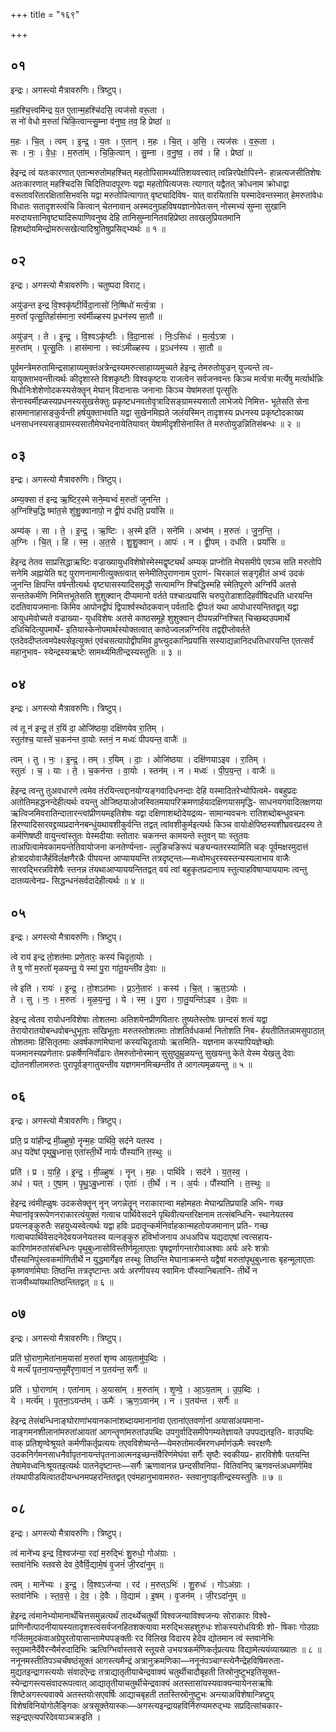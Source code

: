 +++
title = "१६९"

+++


## ०१
इन्द्रः। अगस्त्यो मैत्रावरुणिः। त्रिष्टुप्।

म॒हश्चि॒त्त्वमि॑न्द्र य॒त ए॒तान्म॒हश्चि॑दसि॒ त्यज॑सो वरू॒ता ।  
स नो॑ वेधो म॒रुतां॑ चिकि॒त्वान्त्सु॒म्ना व॑नुष्व॒ तव॒ हि प्रेष्ठा॑ ॥

म॒हः । चि॒त् । त्वम् । इ॒न्द्र॒ । य॒तः । ए॒तान् । म॒हः । चि॒त् । अ॒सि॒ । त्यज॑सः । व॒रू॒ता ।  
सः । नः॒ । वे॒धः॒ । म॒रुता॑म् । चि॒कि॒त्वान् । सु॒म्ना । व॒नु॒ष्व॒ । तव॑ । हि । प्रेष्ठा॑ ॥

हेइन्द्र त्वं यतःकारणात् एतान्मरुतोमहश्चित् महतोपिसामर्थ्यातिशयवत्त्वात् त्वन्निरपेक्षोपिस्ने- हान्नत्यजसीतिशेषः अतःकारणात् महश्चिदसि चिदितिपादपूरणः यद्वा महतोपित्यजसः त्यागात् यद्वैतत् क्रोधनाम क्रोधाद्वा वरूतावरितारक्षितासिभवसि यद्वा मरुतोपित्यागात् वृष्ट्यादिविष- यात् वारयितासि यस्मादेवन्तस्मात् हेमरुतांवेधः विधातः सतादृशस्त्वंचि कित्वान् चेतनावान् अस्मदनुग्रहविषयज्ञानोपेतःसन् नोस्मभ्यं सुम्ना सुखानि मरुदायत्तानिवृष्ट्यादिरूपाणिवनुष्व देहि तानिसुम्नानितवहिप्रेष्ठा तवखलुप्रियतमानि हिशब्दोयमिन्द्रोमरुत्सखेत्यादिश्रुतिषुप्रसिद्भ्यर्थः ॥ १ ॥

## ०२
इन्द्रः। अगस्त्यो मैत्रावरुणिः। चतुष्पदा विराट्।

अयु॑ज्रन्त इन्द्र वि॒श्वकृ॑ष्टीर्विदा॒नासो॑ नि॒ष्षिधो॑ मर्त्य॒त्रा ।  
म॒रुतां॑ पृत्सु॒तिर्हास॑माना॒ स्व॑र्मीळ्हस्य प्र॒धन॑स्य सा॒तौ ॥

अयु॑ज्रन् । ते । इ॒न्द्र॒ । वि॒श्वऽकृ॑ष्टीः । वि॒दा॒नासः॑ । निः॒ऽसिधः॑ । म॒र्त्य॒ऽत्रा ।  
म॒रुता॑म् । पृ॒त्सु॒तिः । हास॑माना । स्वः॑ऽमीळ्हस्य । प्र॒ऽधन॑स्य । सा॒तौ ॥

पूर्वमन्त्रेमरुतामिन्द्रसाहाय्यमुक्तंअत्रेन्द्रस्यमरुत्साहाय्यमुच्यते हेइन्द्र तेमरुतोयुज्रन् युज्यन्ते त्व- यायुक्ताभवन्तीत्यर्थः कीदृशास्ते विशकृष्टीः विश्वकृष्टयः राजत्वेन सर्वजनवन्तः किञ्च मर्त्यत्रा मर्त्येषु मर्त्यार्थन्निः षिधोनिःशेशेणोदकस्यसेक्तॄन् मेघान् विदानासः जनानाः किञ्च येषांमरुतां पृत्सुतिः सेनास्वर्मीह्ळस्यप्रधनस्यसुखसेक्तुः प्रकृष्टधनवतोवृत्रादिसङ्ग्रामस्यसातौ लाभेजये निमित्त- भूतेसति सेना हासमानाहासङ्कुर्वन्ती हर्षयुक्ताभवति यद्वा सुखेनमिह्यते जलंयस्मिन् तादृशस्य प्रधनस्य प्रकृष्टोदकाख्य धनसाधनस्यसङ्ग्रामस्यसातौमेघभेदनायेतियावत् येषामीदृशीसेनास्ति ते मरुतोयुज्रन्नितिसंबन्धः ॥ २ ॥

## ०३
इन्द्रः। अगस्त्यो मैत्रावरुणिः। त्रिष्टुप्।

अम्य॒क्सा त॑ इन्द्र ऋ॒ष्टिर॒स्मे सने॒म्यभ्वं॑ म॒रुतो॑ जुनन्ति ।  
अ॒ग्निश्चि॒द्धि ष्मा॑त॒से शु॑शु॒क्वानापो॒ न द्वी॒पं दध॑ति॒ प्रयां॑सि ॥

अम्य॑क् । सा । ते॒ । इ॒न्द्र॒ । ऋ॒ष्टिः । अ॒स्मे इति॑ । सने॑मि । अभ्व॑म् । म॒रुतः॑ । जु॒न॒न्ति॒ ।  
अ॒ग्निः । चि॒त् । हि । स्म॒ । अ॒त॒से । शु॒शु॒क्वान् । आपः॑ । न । द्वी॒पम् । दध॑ति । प्रयां॑सि ॥

हेइन्द्र तेतव साप्रसिद्धाऋष्टिः वज्राख्यायुधविशेषोस्मेस्मद्वृष्ट्यर्थं अम्यक् प्राप्नोति मेघसमीपे एवञ्च सति मरुतोपि सनेमि अह्नायेति षट् पुराणनामानीत्युक्तत्वात् सनेमीतिपुराणनाम पुराणं- चिरकालं सङ्गृहीतं अभ्वं उदकं जुनन्ति क्षिपन्ति वर्षन्तीत्यर्थः वृष्ट्यासस्यादिसमृद्धौ सत्यामग्नि श्चिद्धिस्महि स्मेतिपूरणे अग्निर्पि अतसे सन्ततेकर्मणि निमित्तभूतेसति शुशुक्वान् दीप्यमानो वर्तते पश्चात्प्रयांसि चरुपुरोडाशादिहवींषिदधति धारयन्ति ददतिवायजमानाः किमिव आपोनद्वीपं द्विपार्श्वस्थोदकवान् पर्वतादिः द्वीपःतं यथा आपोधारयन्तितद्वत् यद्वा आयुधमेवोच्यते वज्राख्या- युधविशेषः अतसे काष्ठसमूहे शुशुक्वान् दीपयन्नग्निश्चित् चिच्छब्दउपमार्थे दधिचिदित्युपमार्थे- इतियास्केनोपमार्थस्योक्तत्वात् काष्ठेज्वलन्नग्निरिव तद्वद्दीप्तोवर्तते एतदेवदीप्तत्वमपेक्ष्यसेइत्युक्तं एवंचसत्यापोद्वीपमिव व्रुष्त्युदकानिप्रयांसि सस्याद्यन्नानिदधतिधारयन्ति एतत्सर्वं महानुभाव- स्येन्द्रस्यऋष्टेः सामर्थ्यमितीन्द्रस्यस्तुतिः ॥ ३ ॥

## ०४
इन्द्रः। अगस्त्यो मैत्रावरुणिः। त्रिष्टुप्।

त्वं तू न॑ इन्द्र॒ तं र॒यिं दा॒ ओजि॑ष्ठया॒ दक्षि॑णयेव रा॒तिम् ।  
स्तुत॑श्च॒ यास्ते॑ च॒कन॑न्त वा॒योः स्तनं॒ न मध्वः॑ पीपयन्त॒ वाजैः॑ ॥

त्वम् । तु । नः॒ । इ॒न्द्र॒ । तम् । र॒यिम् । दाः॒ । ओजि॑ष्ठया । दक्षि॑णयाऽइव । रा॒तिम् ।  
स्तुतः॑ । च॒ । याः । ते॒ । च॒कन॑न्त । वा॒योः । स्तन॑म् । न । मध्वः॑ । पी॒प॒य॒न्त॒ । वाजैः॑ ॥

हेइन्द्र त्वन्तु तुअवधारणे त्वमेव तंरयिन्त्वद्दानयोग्यङ्गवादिधनन्दाः देहि यस्मादितरेभ्योपित्वमे- वबहुप्रदः अतोतिमहद्धनन्देहीत्यर्थः वयन्तु ओजिष्ठयाओजस्वितमयापरिक्रमणार्हयादक्षिणयासमृद्धि- साधनयगवादिलक्षणया ऋत्विजमिवरातिन्दातारन्त्वांप्रीणयमइतिशेषः यद्वा दक्षिणाशब्दोदेयद्रव्य- सामान्यवचनः रातिशब्दोबन्धुवचनः हिरण्यादिसारवद्द्रव्यप्रदानेनबन्धुंयथावशीकुर्वन्ति तद्वत् त्वांवशीकुर्मइत्यर्थः किञ्च वायोःक्षेपिष्ठस्यशीघ्रवरप्रदस्य ते कर्मणिषष्ठी वायुन्त्वांस्तुतः येस्मदीयाः स्तोतारः चकनन्त कामयन्ते स्तुवन् याः स्तुतयः ताअपित्वामेवकामयन्तेतिवायोजना कनतेर्ण्यन्ता- ल्लुङिचङिरूपं चङ्यन्यतरस्यामिति चङ्ः पूर्वमक्षरमुदात्तं होत्रादयोवाजैर्हविर्लक्षणैरन्नैः पीपयन्त आप्याययन्ति तत्रदृष्ट्न्तः—मध्वोमधुरस्यस्तन्यस्यलाभाय वाजैः सारवद्भिरन्नविशेषैः स्तनन्न तंयथाआप्याययन्तितद्वत् वयं त्वां बहुकृतप्रदानाय स्तुत्याहविषाप्याययामः त्वन्तु दातव्यत्वेनप्र- सिद्धन्धनंसर्वदादेहीत्यर्थः ॥ ४ ॥

## ०५
इन्द्रः। अगस्त्यो मैत्रावरुणिः। त्रिष्टुप्।

त्वे राय॑ इन्द्र तो॒शत॑माः प्रणे॒तारः॒ कस्य॑ चिदृता॒योः ।  
ते षु णो॑ म॒रुतो॑ मृळयन्तु॒ ये स्मा॑ पु॒रा गा॑तू॒यन्ती॑व दे॒वाः ॥

त्वे इति॑ । रायः॑ । इ॒न्द्र॒ । तो॒शऽत॑माः । प्र॒ऽने॒तारः॑ । कस्य॑ । चि॒त् । ऋ॒त॒ऽयोः ।  
ते । सु । नः॒ । म॒रुतः॑ । मृ॒ळ॒य॒न्तु॒ । ये । स्म॒ । पु॒रा । गा॒तु॒यन्ति॑ऽइव । दे॒वाः ॥

हेइन्द्र त्वेतव रायोधनविशेषाः तोशतमाः अतिशयेनप्रीणयितारः तुष्यतेस्तोषः छान्दसं शत्वं यद्वा तेरायोरातयोबन्धवोबन्धुभूताः सखिभूताः मरुतस्तोशतमाः तोशतिर्वधकर्मा नितोशति निब- र्हयतीतितन्नामसुपाठात् तोशतमाः हिंसितृतमाः अवर्षकाणांमेघानां कस्यचिदृतायोः ऋतमिति- यज्ञनाम कस्यापियज्ञेच्छोः यजमानस्यप्रणेतारः प्रकर्षेणनिर्वोढारः तेमरुतोनोस्मान् सुसुष्ठुम्रुळयन्तु सुखयन्तु केते येस्म येखलु देवाः द्योतनशीलामरुतः पुरापूर्वङ्गातुयन्तीव यज्ञगमनमिच्छन्तीव ते आगत्यमृळयन्तु ॥ ५ ॥

## ०६
इन्द्रः। अगस्त्यो मैत्रावरुणिः। त्रिष्टुप्।

प्रति॒ प्र या॑हीन्द्र मी॒ळ्हुषो॒ नॄन्म॒हः पार्थि॑वे॒ सद॑ने यतस्व ।  
अध॒ यदे॑षां पृथुबु॒ध्नास॒ एता॑स्ती॒र्थे नार्यः पौंस्या॑नि त॒स्थुः ॥

प्रति॑ । प्र । या॒हि॒ । इ॒न्द्र॒ । मी॒ळ्हुषः॑ । नॄन् । म॒हः । पार्थि॑वे । सद॑ने । य॒त॒स्व॒ ।  
अध॑ । यत् । ए॒षा॒म् । पृ॒थु॒ऽबु॒ध्नासः॑ । एताः॑ । ती॒र्थे । न । अ॒र्यः । पौंस्या॑नि । त॒स्थुः ॥

हेइन्द्र त्वंमीह्ळुषः उदकसेक्तॄन् नॄन् जगन्नेतॄन् नराकारान्वा महोमहतः मेघान्प्रतिप्रयाहि अभि- गच्छ मेघानांवृत्ररूपेणनराकारत्वंयुक्तं गत्वाच पार्थिवेसदने पृथिवीत्यन्तरिक्षनाम तत्संबन्धिनि- स्थानेयतस्व प्रयत्नङ्कुरुतैः सहयुध्यस्वेत्यर्थः यद्वा हविः प्रदातॄन्कर्मनिर्वाहकान्महतोयजमानान् प्रति- गच्छ गत्वाचपार्थिवेसदनेदेवयजनेयतस्व यत्नङ्कुरु हविर्भाजनाय अधअपिच यद्यदाएषां त्वत्सहाय- कारिणांमरुतांसंबन्धिनः पृथुबुध्नासोविस्तीर्णमूलाएताः पृषद्वर्णागन्तारोवाअश्वाः अर्यः अरेः शत्रोः पौंस्यानिपुंस्त्वकर्माणितीर्थे न युद्धमार्गेइव तस्थुः तिष्ठन्ति मेघानाक्रमन्ते यद्वैषां मरुतांपृथुबुध्नासः बृहन्मूलाएताः कृष्णवर्णामेघाः तिष्ठन्ति तत्रदृष्टान्तः अर्यः अरणीयस्य स्वामिनः पौंस्यानिबलानि- तीर्थे न राजवीथ्यांयथातिष्ठन्तितद्वत् ॥ ६ ॥

## ०७
इन्द्रः। अगस्त्यो मैत्रावरुणिः। त्रिष्टुप्।

प्रति॑ घो॒राणा॒मेता॑नाम॒यासां॑ म॒रुतां॑ शृण्व आय॒तामु॑प॒ब्दिः ।  
ये मर्त्यं॑ पृतना॒यन्त॒मूमै॑रृणा॒वानं॒ न प॒तय॑न्त॒ सर्गैः॑ ॥

प्रति॑ । घो॒राणा॑म् । एता॑नाम् । अ॒यासा॑म् । म॒रुता॑म् । शृ॒ण्वे॒ । आ॒ऽय॒ताम् । उ॒प॒ब्दिः ।  
ये । मर्त्य॑म् । पृ॒त॒ना॒ऽयन्त॑म् । ऊमैः॑ । ऋ॒ण॒ऽवान॑म् । न । प॒तय॑न्त । सर्गैः॑ ॥

हेइन्द्र तेसंबन्धिनाङ्घोराणांभयानकानांशब्दायमानानांवा एतानांएतवर्णानां अयासांअयमाना- नाङ्गमनशीलानांमरुतांआयतां आगन्तॄणांमरुतांउपब्दिः उपगुर्वादिसमीपेगम्यतेज्ञायते उपपद्यतइति- वाउपब्दिः वाक् प्रतिशृण्वेश्रूयते कर्मणीकर्तृप्रत्ययः तएवविशेष्यन्ते—येमरुतोमर्त्यंमरणधर्माणंऊमैः स्वरक्षणैः उदकनिर्गमनसाधनैर्वापृतनायन्तंपृतनाआत्मनइच्छन्तंवैरिणंमेघंवा सर्गैः सृष्टैः स्वकीयप्र- हारविशेषैः पतयन्ति तेषामेवध्वनिःश्रूयतइत्यर्थः पातनेदृष्टान्तः—सर्गैः ऋणावानन्न छन्दसीवनिपा- वितिवनिप् ऋणवन्तंअधमर्णमिव तंयथापीडयित्वातदीयन्धनमपहरन्तितद्वत् एवंमहानुभावामरुत- स्तवानुगाइतीन्द्रस्यस्तुतिः ॥ ७ ॥

## ०८
इन्द्रः। अगस्त्यो मैत्रावरुणिः। त्रिष्टुप्।

त्वं माने॑भ्य इन्द्र वि॒श्वज॑न्या॒ रदा॑ म॒रुद्भिः॑ शु॒रुधो॒ गोअ॑ग्राः ।  
स्तवा॑नेभिः स्तवसे देव दे॒वैर्वि॒द्यामे॒षं वृ॒जनं॑ जी॒रदा॑नुम् ॥

त्वम् । माने॑भ्यः । इ॒न्द्र॒ । वि॒श्वऽज॑न्या । रद॑ । म॒रुत्ऽभिः॑ । शु॒रुधः॑ । गोऽअ॑ग्राः ।  
स्तवा॑नेभिः । स्त॒व॒से॒ । दे॒व॒ । दे॒वैः । वि॒द्याम॑ । इ॒षम् । वृ॒जन॑म् । जी॒रऽदा॑नुम् ॥

हेइन्द्र त्वंमानेभ्योमानार्थंचित्तसमुन्नत्यर्थं तादर्थ्येचतुर्थी विश्वजन्याविश्वजन्यः सोराकारः विश्वे- प्राणिनौत्पादनीयायस्यतादृशस्त्वंसर्वजनहितशक्त्यावा मरुद्भिःसहशुरुधः शोकस्यरोधयित्रीः शो- षिकाः गोउग्राः गर्जितमुदकंवाअग्रेपुरतोयासान्तामेघपङ्क्तीः रद विलिख विदारय हेदेव द्योतमान त्वं स्तवानेभिः स्तूयमानैर्देवैरन्यैर्मरुदादिभिः ऋत्विग्भिर्वास्तवसे स्तूयसे उभयत्रकर्मणिकर्तृप्रत्ययः विद्यामेत्ययंव्याख्यातः ॥ ८ ॥ननूनमस्तीतिपञ्चर्चंषष्ठंसूक्तं आगस्त्यमैन्द्रं अत्रानुक्रमणिका—ननूनंपञ्चाग्स्त्येनैन्द्रेहविषिमरुता- मुद्यतइन्द्रागस्त्ययोः संवादऎन्द्रः तत्राद्यातृतीयाचेन्द्रवाक्यं चतुर्थीचादौबृहती तिस्रोनुष्टुभइतिसूक्त- स्येन्द्रागस्त्यसंवादरूपत्वात् आद्यातृतीयाचतुर्थीचेन्द्रवाक्यं अतस्तासांयस्यवाक्यन्यायेनसऋषिः शिष्टेअगस्त्यवाक्ये अतस्तयोःसएवर्षिः आद्याचबृहती ततस्तिस्रोनुष्टुभः अन्त्याअविशेषान्त्रिष्टुप् विशेषविनियोगोलैङ्गिकः अत्रसूक्तेयास्कः—अगस्त्यइन्द्रायहविर्निरुप्यमरुद्भ्यः सप्रदित्सांचकार- सइन्द्रएत्यपरिदेवयाञ्चक्रइति ।